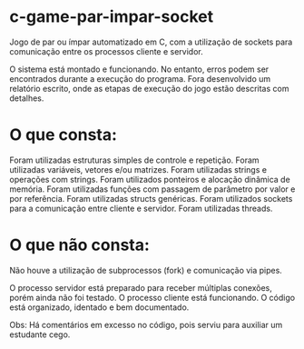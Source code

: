 # c-game-par-impar-socket
Jogo de par ou ímpar automatizado em C, com a utilização de sockets para comunicação entre os processos cliente e servidor.

O sistema está montado e funcionando. No entanto, erros podem ser encontrados durante a execução do programa.
Fora desenvolvido um relatório escrito, onde as etapas de execução do jogo estão descritas com detalhes.

# O que consta:
Foram utilizadas estruturas simples de controle e repetição.
Foram utilizadas variáveis, vetores e/ou matrizes.
Foram utilizadas strings e operações com strings.
Foram utilizados ponteiros e alocação dinâmica de memória.
Foram utilizadas funções com passagem de parâmetro por valor e por referência.
Foram utilizadas structs genéricas.
Foram utilizados sockets para a comunicação entre cliente e servidor.
Foram utilizadas threads.

# O que não consta:
Não houve a utilização de subprocessos (fork) e comunicação via pipes.

O processo servidor está preparado para receber múltiplas conexões, porém ainda não foi testado.
O processo cliente está funcionando.
O código está organizado, identado e bem documentado.

Obs: Há comentários em excesso no código, pois serviu para auxiliar um estudante cego.
